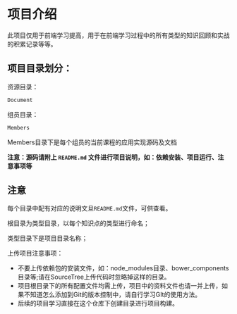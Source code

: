 # 项目介绍
此项目仅用于前端学习提高，用于在前端学习过程中的所有类型的知识回顾和实战的积累记录等等。

## 项目目录划分：

资源目录：
```html
Document
```

组员目录：
````html
Members
````
Members目录下是每个组员的当前课程的应用实现源码及文档

**注意：源码请附上 `README.md` 文件进行项目说明，如：依赖安装、项目运行、注意事项等**

## 注意
每个目录中配有对应的说明文旦`README.md`文件，可供查看。

根目录为类型目录，以每个知识点的类型进行命名；

类型目录下是项目目录名称；

上传项目注意事项：
* 不要上传依赖包的安装文件，如：node_modules目录、bower_components目录等;请在SourceTree上传代码时忽略掉这样的目录。
* 项目根目录下的所有配置文件均需上传，项目中的资料文件也请一并上传，如果不知道怎么添加到Git的版本控制中，请自行学习GIt的使用方法。
* 后续的项目学习直接在这个仓库下创建目录进行项目构建。
